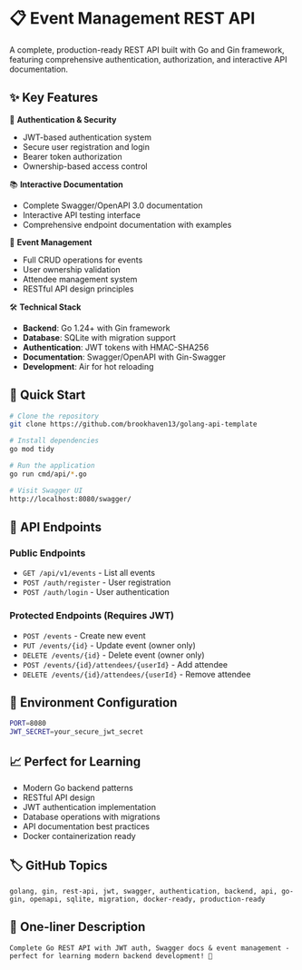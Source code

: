 # 📋 Event Management REST API

A complete, production-ready REST API built with Go and Gin framework, featuring comprehensive authentication, authorization, and interactive API documentation.

## ✨ Key Features

🔐 **Authentication & Security**
- JWT-based authentication system
- Secure user registration and login
- Bearer token authorization
- Ownership-based access control

📚 **Interactive Documentation** 
- Complete Swagger/OpenAPI 3.0 documentation
- Interactive API testing interface
- Comprehensive endpoint documentation with examples

🎯 **Event Management**
- Full CRUD operations for events
- User ownership validation
- Attendee management system
- RESTful API design principles

🛠️ **Technical Stack**
- **Backend**: Go 1.24+ with Gin framework
- **Database**: SQLite with migration support
- **Authentication**: JWT tokens with HMAC-SHA256
- **Documentation**: Swagger/OpenAPI with Gin-Swagger
- **Development**: Air for hot reloading

## 🚀 Quick Start

```bash
# Clone the repository
git clone https://github.com/brookhaven13/golang-api-template

# Install dependencies
go mod tidy

# Run the application
go run cmd/api/*.go

# Visit Swagger UI
http://localhost:8080/swagger/
```

## 📖 API Endpoints

### Public Endpoints
- `GET /api/v1/events` - List all events
- `POST /auth/register` - User registration
- `POST /auth/login` - User authentication

### Protected Endpoints (Requires JWT)
- `POST /events` - Create new event
- `PUT /events/{id}` - Update event (owner only)
- `DELETE /events/{id}` - Delete event (owner only)
- `POST /events/{id}/attendees/{userId}` - Add attendee
- `DELETE /events/{id}/attendees/{userId}` - Remove attendee

## 🔧 Environment Configuration

```bash
PORT=8080
JWT_SECRET=your_secure_jwt_secret
```

## 📈 Perfect for Learning

- Modern Go backend patterns
- RESTful API design
- JWT authentication implementation
- Database operations with migrations
- API documentation best practices
- Docker containerization ready

## 🏷️ GitHub Topics

```
golang, gin, rest-api, jwt, swagger, authentication, backend, api, go-gin, openapi, sqlite, migration, docker-ready, production-ready
```

## 💬 One-liner Description

```
Complete Go REST API with JWT auth, Swagger docs & event management - perfect for learning modern backend development! 🚀
```